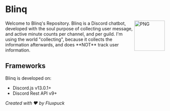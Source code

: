 # Blinq
<img align="right" alt="PNG" height="96px" src="https://cdn.discordapp.com/emojis/766678280945270836.png" />
Welcome to Blinq's Repository. Blinq is a Discord chatbot, developed with the soul purpose of collecting user message, and active minute counts per channel, and per guild. I'm using the world "collecting", because it collects the information afterwards, and does **NOT** track user information.

## Frameworks
Blinq is developed on:
* Discord.js v13.0.1+
* Discord Rest API v9+

*Created with ❤ by Fluxpuck*
